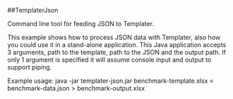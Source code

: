 ##TemplaterJson

Command line tool for feeding JSON to Templater.

This example shows how to process JSON data with Templater, also how you could use it in a stand-alone application. 
This Java application accepts 3 arguments, path to the template, path to the JSON and the output path.
If only 1 argument is specified it will assume console input and output to support piping.

Example usage:
java -jar templater-json.jar benchmark-template.xlsx < benchmark-data.json > benchmark-output.xlsx